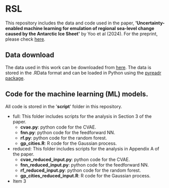 # RSL
This repository includes the data and code used in the paper, **'Uncertainty-enabled machine learning for emulation of regional sea-level change caused by the Antarctic Ice Sheet'** by Yoo et al (2024). For the preprint, please check [here](https://arxiv.org/abs/2406.17729).



## Data download
The data used in this work can be downloaded from [here](https://drive.google.com/file/d/1ju48Dh3kfWOd1dqQmtAmBU-75Kw0elev/view?usp=sharing). The data is stored in the .RData format and can be loaded in Python using the [pyreadr package](https://github.com/ofajardo/pyreadr).

## Code for the machine learning (ML) models.
All code is stored in the '**script**' folder in this repository.
- full: This folder includes scripts for the analysis in Section 3 of the paper.
  - **cvae.py**: python code for the CVAE.
  - **fnn.py**: python code for the feedforward NN.
  - **rf.py**: python code for the random forest.
  - **gp_cities.R**: R code for the Gaussian process.
- reduced: This folder includes scripts for the analysis in Appendix A of the paper.
  - **cvae_reduced_input.py**: python code for the CVAE.
  - **fnn_reduced_input.py**: python code for the feedforward NN.
  - **rf_reduced_input.py**: python code for the random forest.
  - **gp_cities_reduced_input.R**: R code for the Gaussian process.
- Item 3
